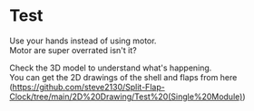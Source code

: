 # Test  
Use your hands instead of using motor.  
Motor are super overrated isn't it?  
  
Check the 3D model to understand what's happening.  
You can get the 2D drawings of the shell and flaps from here  
(https://github.com/steve2130/Split-Flap-Clock/tree/main/2D%20Drawing/Test%20(Single%20Module))  
